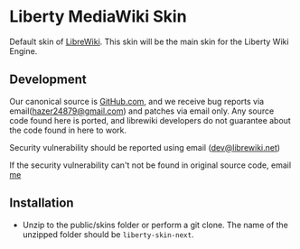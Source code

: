 # Liberty MediaWiki Skin

Default skin of [LibreWiki](https://librewiki.net). This skin will be the main skin for the Liberty Wiki Engine.

## Development

Our canonical source is [GitHub.com](https://github.com/librewiki/liberty-skin), and we receive bug reports via email(hazer24879@gmail.com) and patches via email only. Any source code found here is ported, and librewiki developers do not guarantee about the code found in here to work.

Security vulnerability should be reported using email (dev@librewiki.net)

If the security vulnerability can't not be found in original source code, email [me](hazer24879@gmail.com)
## Installation

* Unzip to the public/skins folder or perform a git clone. The name of the unzipped folder should be `liberty-skin-next`.